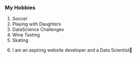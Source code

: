 <!DOCTYPE html>
<html lang="en">
<head>
    <meta charset="UTF-8">
    <meta http-equiv="X-UA-Compatible" content="IE=edge">
    <meta name="viewport" content="width=device-width, initial-scale=1.0">
    <title>My Hobbies</title>
</head>
<body>
    <h3>My Hobbies</h3>
    <ol><!--Ordered list can be nested-->
        <li>Soccer</li>
        <li>Playing with Daughters</li>
        <li>DataScience Challenges</li>
        <li>Wine Tasting</li>
        <li>Skating</li>
        <li><p> I am an aspiring website developer and a Data Scientist🚊</p></li>
    </ol>
    
</body>
</html>
